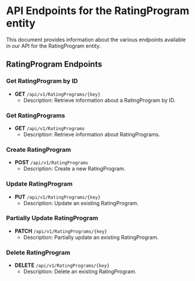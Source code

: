 # API Endpoints for the RatingProgram entity

This document provides information about the various endpoints available in our API for the RatingProgram entity.

## RatingProgram Endpoints

### Get RatingProgram by ID
- **GET** `/api/v1/RatingPrograms/{key}`
  - Description: Retrieve information about a RatingProgram by ID.
  
### Get RatingPrograms
- **GET** `/api/v1/RatingPrograms`
  - Description: Retrieve information about RatingPrograms.

### Create RatingProgram
- **POST** `/api/v1/RatingPrograms`
  - Description: Create a new RatingProgram.

### Update RatingProgram
- **PUT** `/api/v1/RatingPrograms/{key}`
  - Description: Update an existing RatingProgram.

### Partially Update RatingProgram
- **PATCH** `/api/v1/RatingPrograms/{key}`
  - Description: Partially update an existing RatingProgram.
 
### Delete RatingProgram
- **DELETE** `/api/v1/RatingPrograms/{key}`
  - Description: Delete an existing RatingProgram.

